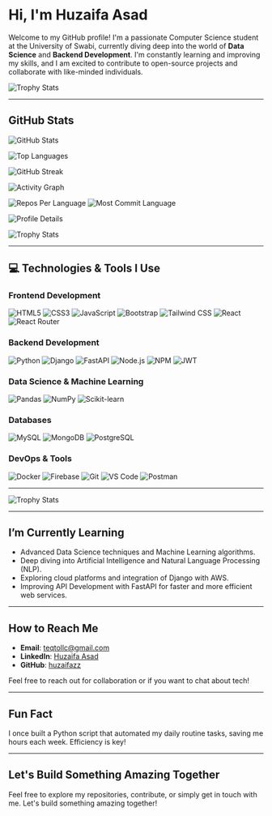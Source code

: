 # Hi, I'm Huzaifa Asad

Welcome to my GitHub profile! I'm a passionate Computer Science student at the University of Swabi, currently diving deep into the world of **Data Science** and **Backend Development**. I'm constantly learning and improving my skills, and I am excited to contribute to open-source projects and collaborate with like-minded individuals.

<!-- Trophy Stats -->
![Trophy Stats](https://github-profile-trophy.vercel.app/?username=huzaifazz&theme=radical&row=2&column=4&margin-w=15&margin-h=15)

---

## GitHub Stats

<!-- GitHub Stats Card -->
![GitHub Stats](https://github-readme-stats.vercel.app/api?username=huzaifazz&show_icons=true&theme=radical&include_all_commits=true&count_private=true)

<!-- Top Languages Card -->
![Top Languages](https://github-readme-stats.vercel.app/api/top-langs/?username=huzaifazz&layout=compact&theme=radical&langs_count=8)

<!-- GitHub Streak Stats -->
![GitHub Streak](https://github-readme-streak-stats.herokuapp.com/?user=huzaifazz&theme=radical)

<!-- Contribution Graph -->
![Activity Graph](https://github-readme-activity-graph.vercel.app/graph?username=huzaifazz&theme=react-dark&bg_color=20232a&hide_border=true)

<!-- Repository Stats -->
![Repos Per Language](https://github-profile-summary-cards.vercel.app/api/cards/repos-per-language?username=huzaifazz&theme=radical)
![Most Commit Language](https://github-profile-summary-cards.vercel.app/api/cards/most-commit-language?username=huzaifazz&theme=radical)

<!-- Profile Details -->
![Profile Details](https://github-profile-summary-cards.vercel.app/api/cards/profile-details?username=huzaifazz&theme=radical)

<!-- Trophy Stats -->
![Trophy Stats](https://github-profile-trophy.vercel.app/?username=huzaifazz&theme=radical&row=2&column=3)

---

## 💻 Technologies & Tools I Use

### Frontend Development

![HTML5](https://img.shields.io/badge/HTML5-E34F26?style=for-the-badge&logo=html5&logoColor=white)
![CSS3](https://img.shields.io/badge/CSS3-1572B6?style=for-the-badge&logo=css3&logoColor=white)
![JavaScript](https://img.shields.io/badge/JavaScript-F7DF1E?style=for-the-badge&logo=javascript&logoColor=black)
![Bootstrap](https://img.shields.io/badge/Bootstrap-563D7C?style=for-the-badge&logo=bootstrap&logoColor=white)
![Tailwind CSS](https://img.shields.io/badge/Tailwind_CSS-38B2AC?style=for-the-badge&logo=tailwind-css&logoColor=white)
![React](https://img.shields.io/badge/React-20232A?style=for-the-badge&logo=react&logoColor=61DAFB)
![React Router](https://img.shields.io/badge/React_Router-CA4245?style=for-the-badge&logo=react-router&logoColor=white)

### Backend Development

![Python](https://img.shields.io/badge/Python-3776AB?style=for-the-badge&logo=python&logoColor=white)
![Django](https://img.shields.io/badge/Django-092E20?style=for-the-badge&logo=django&logoColor=white)
![FastAPI](https://img.shields.io/badge/FastAPI-009688?style=for-the-badge&logo=fastapi&logoColor=white)
![Node.js](https://img.shields.io/badge/Node.js-43853D?style=for-the-badge&logo=node.js&logoColor=white)
![NPM](https://img.shields.io/badge/NPM-CB3837?style=for-the-badge&logo=npm&logoColor=white)
![JWT](https://img.shields.io/badge/JWT-black?style=for-the-badge&logo=JSON%20web%20tokens)

### Data Science & Machine Learning

![Pandas](https://img.shields.io/badge/Pandas-150458?style=for-the-badge&logo=pandas&logoColor=white)
![NumPy](https://img.shields.io/badge/NumPy-013243?style=for-the-badge&logo=numpy&logoColor=white)
![Scikit-learn](https://img.shields.io/badge/Scikit_learn-F7931E?style=for-the-badge&logo=scikit-learn&logoColor=white)

### Databases

![MySQL](https://img.shields.io/badge/MySQL-4479A1?style=for-the-badge&logo=mysql&logoColor=white)
![MongoDB](https://img.shields.io/badge/MongoDB-47A248?style=for-the-badge&logo=mongodb&logoColor=white)
![PostgreSQL](https://img.shields.io/badge/PostgreSQL-316192?style=for-the-badge&logo=postgresql&logoColor=white)

### DevOps & Tools

![Docker](https://img.shields.io/badge/Docker-2496ED?style=for-the-badge&logo=docker&logoColor=white)
![Firebase](https://img.shields.io/badge/Firebase-FFCA28?style=for-the-badge&logo=firebase&logoColor=black)
![Git](https://img.shields.io/badge/Git-F05032?style=for-the-badge&logo=git&logoColor=white)
![VS Code](https://img.shields.io/badge/VS_Code-007ACC?style=for-the-badge&logo=visual-studio-code&logoColor=white)
![Postman](https://img.shields.io/badge/Postman-FF6C37?style=for-the-badge&logo=postman&logoColor=white)

---

<!-- Trophy Stats -->
![Trophy Stats](https://github-profile-trophy.vercel.app/?username=huzaifazz&theme=radical&row=2&column=4&margin-w=15&margin-h=15)

---

## I’m Currently Learning

- Advanced Data Science techniques and Machine Learning algorithms.
- Deep diving into Artificial Intelligence and Natural Language Processing (NLP).
- Exploring cloud platforms and integration of Django with AWS.
- Improving API Development with FastAPI for faster and more efficient web services.

---

## How to Reach Me

- **Email**: [teqtollc@gmail.com](mailto:teqtollc@gmail.com)
- **LinkedIn**: [Huzaifa Asad](https://www.linkedin.com/in/huzaifaasad/)
- **GitHub**: [huzaifazz](https://github.com/huzaifazz)

Feel free to reach out for collaboration or if you want to chat about tech!

---

## Fun Fact

I once built a Python script that automated my daily routine tasks, saving me hours each week. Efficiency is key!

---

## Let's Build Something Amazing Together

Feel free to explore my repositories, contribute, or simply get in touch with me. Let's build something amazing together!
